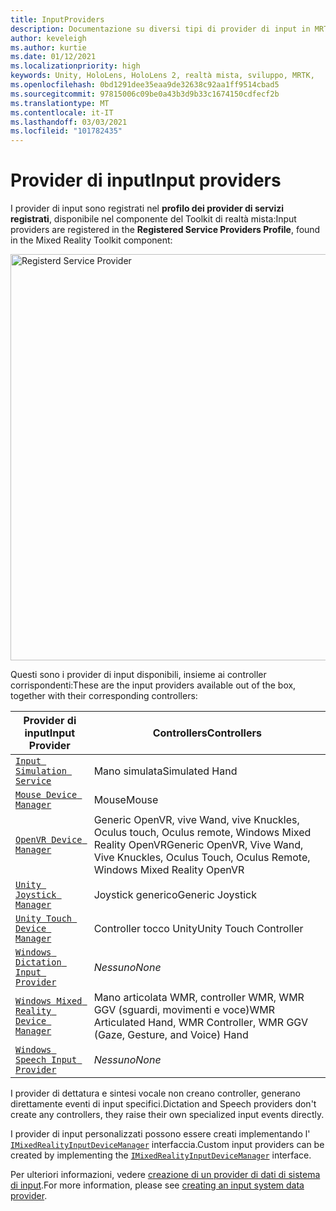 ```yaml
---
title: InputProviders
description: Documentazione su diversi tipi di provider di input in MRTK
author: keveleigh
ms.author: kurtie
ms.date: 01/12/2021
ms.localizationpriority: high
keywords: Unity, HoloLens, HoloLens 2, realtà mista, sviluppo, MRTK,
ms.openlocfilehash: 0bd1291dee35eaa9de32638c92aa1ff9514cbad5
ms.sourcegitcommit: 97815006c09be0a43b3d9b33c1674150cdfecf2b
ms.translationtype: MT
ms.contentlocale: it-IT
ms.lasthandoff: 03/03/2021
ms.locfileid: "101782435"
---
```

# <a name="input-providers"></a><span data-ttu-id="b9482-104">Provider di input</span><span class="sxs-lookup"><span data-stu-id="b9482-104">Input providers</span></span>

<span data-ttu-id="b9482-105">I provider di input sono registrati nel **profilo dei provider di servizi registrati**, disponibile nel componente del Toolkit di realtà mista:</span><span class="sxs-lookup"><span data-stu-id="b9482-105">Input providers are registered in the **Registered Service Providers Profile**, found in the Mixed Reality Toolkit component:</span></span>

<img src="../images/input/RegisteredServiceProviders.PNG" width="650px" alt="Registerd Service Provider" style="display:block;">

<span data-ttu-id="b9482-106">Questi sono i provider di input disponibili, insieme ai controller corrispondenti:</span><span class="sxs-lookup"><span data-stu-id="b9482-106">These are the input providers available out of the box, together with their corresponding controllers:</span></span>

| <span data-ttu-id="b9482-107">Provider di input</span><span class="sxs-lookup"><span data-stu-id="b9482-107">Input Provider</span></span> | <span data-ttu-id="b9482-108">Controllers</span><span class="sxs-lookup"><span data-stu-id="b9482-108">Controllers</span></span> |
| --- | --- |
| [`Input Simulation Service`](xref:Microsoft.MixedReality.Toolkit.Input.InputSimulationService) | <span data-ttu-id="b9482-109">Mano simulata</span><span class="sxs-lookup"><span data-stu-id="b9482-109">Simulated Hand</span></span> |
| [`Mouse Device Manager`](xref:Microsoft.MixedReality.Toolkit.Input.UnityInput.MouseDeviceManager) | <span data-ttu-id="b9482-110">Mouse</span><span class="sxs-lookup"><span data-stu-id="b9482-110">Mouse</span></span>  |
| [`OpenVR Device Manager`](xref:Microsoft.MixedReality.Toolkit.OpenVR.Input.OpenVRDeviceManager) | <span data-ttu-id="b9482-111">Generic OpenVR, vive Wand, vive Knuckles, Oculus touch, Oculus remote, Windows Mixed Reality OpenVR</span><span class="sxs-lookup"><span data-stu-id="b9482-111">Generic OpenVR, Vive Wand, Vive Knuckles, Oculus Touch, Oculus Remote, Windows Mixed Reality OpenVR</span></span>  |
| [`Unity Joystick Manager`](xref:Microsoft.MixedReality.Toolkit.Input.UnityInput.UnityJoystickManager) | <span data-ttu-id="b9482-112">Joystick generico</span><span class="sxs-lookup"><span data-stu-id="b9482-112">Generic Joystick</span></span>  |
| [`Unity Touch Device Manager`](xref:Microsoft.MixedReality.Toolkit.Input.UnityInput.UnityTouchDeviceManager) | <span data-ttu-id="b9482-113">Controller tocco Unity</span><span class="sxs-lookup"><span data-stu-id="b9482-113">Unity Touch Controller</span></span>  |
| [`Windows Dictation Input Provider`](xref:Microsoft.MixedReality.Toolkit.Windows.Input.WindowsDictationInputProvider) | <span data-ttu-id="b9482-114">*Nessuno*</span><span class="sxs-lookup"><span data-stu-id="b9482-114">*None*</span></span>  |
| [`Windows Mixed Reality Device Manager`](xref:Microsoft.MixedReality.Toolkit.WindowsMixedReality.Input.WindowsMixedRealityDeviceManager) | <span data-ttu-id="b9482-115">Mano articolata WMR, controller WMR, WMR GGV (sguardi, movimenti e voce)</span><span class="sxs-lookup"><span data-stu-id="b9482-115">WMR Articulated Hand, WMR Controller, WMR GGV (Gaze, Gesture, and Voice) Hand</span></span> |
| [`Windows Speech Input Provider`](xref:Microsoft.MixedReality.Toolkit.Windows.Input.WindowsSpeechInputProvider) | <span data-ttu-id="b9482-116">*Nessuno*</span><span class="sxs-lookup"><span data-stu-id="b9482-116">*None*</span></span> |

<span data-ttu-id="b9482-117">I provider di dettatura e sintesi vocale non creano controller, generano direttamente eventi di input specifici.</span><span class="sxs-lookup"><span data-stu-id="b9482-117">Dictation and Speech providers don't create any controllers, they raise their own specialized input events directly.</span></span>

<span data-ttu-id="b9482-118">I provider di input personalizzati possono essere creati implementando l' [`IMixedRealityInputDeviceManager`](xref:Microsoft.MixedReality.Toolkit.Input.IMixedRealityInputDeviceManager) interfaccia.</span><span class="sxs-lookup"><span data-stu-id="b9482-118">Custom input providers can be created by implementing the [`IMixedRealityInputDeviceManager`](xref:Microsoft.MixedReality.Toolkit.Input.IMixedRealityInputDeviceManager) interface.</span></span>

<span data-ttu-id="b9482-119">Per ulteriori informazioni, vedere [creazione di un provider di dati di sistema di input](CreateDataProvider.md).</span><span class="sxs-lookup"><span data-stu-id="b9482-119">For more information, please see [creating an input system data provider](CreateDataProvider.md).</span></span>
